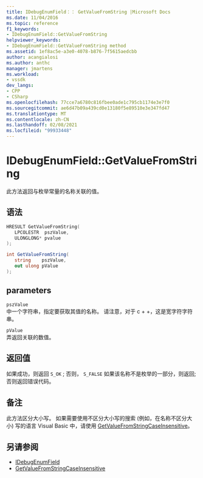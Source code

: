 ```yaml
---
title: IDebugEnumField：： GetValueFromString |Microsoft Docs
ms.date: 11/04/2016
ms.topic: reference
f1_keywords:
- IDebugEnumField::GetValueFromString
helpviewer_keywords:
- IDebugEnumField::GetValueFromString method
ms.assetid: 1ef8ac5e-a3e0-4078-b876-7f5615aedcbb
author: acangialosi
ms.author: anthc
manager: jmartens
ms.workload:
- vssdk
dev_langs:
- CPP
- CSharp
ms.openlocfilehash: 77cce7a6780c816fbee0ade1c795cb1174e3e7f0
ms.sourcegitcommit: ae6d47b09a439cd0e13180f5e89510e3e347fd47
ms.translationtype: MT
ms.contentlocale: zh-CN
ms.lasthandoff: 02/08/2021
ms.locfileid: "99933448"
---
```

# <a name="idebugenumfieldgetvaluefromstring"></a>IDebugEnumField::GetValueFromString
此方法返回与枚举常量的名称关联的值。

## <a name="syntax"></a>语法

```cpp
HRESULT GetValueFromString(
   LPCOLESTR  pszValue,
   ULONGLONG* pvalue
);
```

```csharp
int GetValueFromString(
   string    pszValue,
   out ulong pValue
);
```

## <a name="parameters"></a>parameters
`pszValue`\
中一个字符串，指定要获取其值的名称。 请注意，对于 c + +，这是宽字符字符串。

`pValue`\
弄返回关联的数值。

## <a name="return-value"></a>返回值
 如果成功，则返回 `S_OK` ; 否则， `S_FALSE` 如果该名称不是枚举的一部分，则返回; 否则返回错误代码。

## <a name="remarks"></a>备注
 此方法区分大小写。 如果需要使用不区分大小写的搜索 (例如，在名称不区分大小) 写的语言 Visual Basic 中，请使用 [GetValueFromStringCaseInsensitive](../../../extensibility/debugger/reference/idebugenumfield-getvaluefromstringcaseinsensitive.md)。

## <a name="see-also"></a>另请参阅
- [IDebugEnumField](../../../extensibility/debugger/reference/idebugenumfield.md)
- [GetValueFromStringCaseInsensitive](../../../extensibility/debugger/reference/idebugenumfield-getvaluefromstringcaseinsensitive.md)
